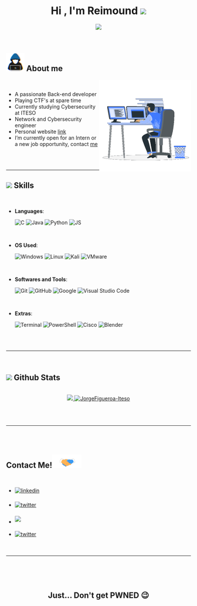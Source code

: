 
<h1 align="center"><b>Hi , I'm Reimound </b><img src="https://media.giphy.com/media/hvRJCLFzcasrR4ia7z/giphy.gif" width="35"></h1>

<p align="center">
  <a href="https://github.com/DenverCoder1/readme-typing-svg"><img src="https://readme-typing-svg.herokuapp.com?font=Time+New+Roman&color=cyan&size=25&center=true&vCenter=true&width=600&height=100&lines=Cyber+Security+Student..&hearts;++;HTB+Active+Member;CTF+Participant;Active+Learner/Researcher;Love+to+learn+new+stuffs..<3"></a>
</p>


<br>



	
## <picture><img src = "https://github.com/0xAbdulKhalid/0xAbdulKhalid/raw/main/assets/mdImages/about_me.gif" width = 50px></picture> **About me**

<picture> <img align="right" src="https://github.com/0xAbdulKhalid/0xAbdulKhalid/raw/main/assets/mdImages/Right_Side.gif" width = 250px></picture>

<br>

- A passionate Back-end developer
- Playing CTF's at spare time
- Currently studying Cybersecurity at ITESO
- Network and Cybersecurity engineer
- Personal website [link](https://memberpress.com/wp-content/uploads/2020/12/coming-soon-page.jpg)
- I’m currently open for an Intern or a new job opportunity, contact [me](https://memberpress.com/wp-content/uploads/2020/12/coming-soon-page.jpg)

<br><br>

-----

## <img src="https://media2.giphy.com/media/QssGEmpkyEOhBCb7e1/giphy.gif?cid=ecf05e47a0n3gi1bfqntqmob8g9aid1oyj2wr3ds3mg700bl&rid=giphy.gif" width ="25"><b> Skills</b>
<br>

<p align="center">

- **Languages**:
    
    ![C](https://img.shields.io/badge/C%20-%232370ED.svg?style=for-the-badge&logo=c&logoColor=white)
    ![Java](https://img.shields.io/badge/Java%20-%23FD3A5C.svg?style=for-the-badge&logo=hotjar&logoColor=white)
    ![Python](https://img.shields.io/badge/Python%20-%2314354C.svg?style=for-the-badge&logo=python&logoColor=white)
    ![JS](https://img.shields.io/badge/JS%20-%23F7DF1E.svg?style=for-the-badge&logo=JavaScript&logoColor=black)

<br>   
    
- **OS Used**:

   ![Windows](https://img.shields.io/badge/Windows%20-%23E34F26.svg?style=for-the-badge&logo=windows&logoColor=white)
   ![Linux](https://img.shields.io/badge/Linux-FCC624?style=for-the-badge&logo=linux&logoColor=black)
   ![Kali](https://img.shields.io/badge/kalilinux%20-%231572B6.svg?style=for-the-badge&logo=kalilinux&logoColor=white)
   ![VMware](https://img.shields.io/badge/VMware%20-%23607078.svg?style=for-the-badge&logo=VMware&logoColor=white)
    
<br>

- **Softwares and Tools**:

    ![Git](https://img.shields.io/badge/git-%23F05033.svg?style=for-the-badge&logo=git&logoColor=white)
    ![GitHub](https://img.shields.io/badge/github-%23121011.svg?style=for-the-badge&logo=github&logoColor=white)
    ![Google](https://img.shields.io/badge/google-%234285F4.svg?style=for-the-badge&logo=google&logoColor=white)
    ![Visual Studio Code](https://img.shields.io/badge/Visual%20Studio%20Code-0078d7.svg?style=for-the-badge&logo=visual-studio-code&logoColor=white)
    

<br>

- **Extras**:

    ![Terminal](https://img.shields.io/badge/Terminal-%234EAA25?style=for-the-badge&logo=gnu-bash&logoColor=white)
    ![PowerShell](https://img.shields.io/badge/PowerShell-%235174B1?style=for-the-badge&logo=powershell&logoColor=white)
    ![Cisco](https://img.shields.io/badge/Cisco-%231BA0D7?style=for-the-badge&logo=cisco&logoColor=white)
    ![Blender](https://img.shields.io/badge/Blender-%23F5792A?style=for-the-badge&logo=blender&logoColor=white)


</p>

<br>
<br>

-----

<br>


## <img src="https://media.giphy.com/media/iY8CRBdQXODJSCERIr/giphy.gif" width="35"><b> Github Stats </b>
<br>

<div align="center">

<a href="https://github.com/JorgeFigueroa-Iteso/">
  <img src="https://github-readme-stats.vercel.app/api?username=JorgeFigueroa-Iteso&include_all_commits=true&count_private=true&show_icons=true&line_height=20&title_color=71747b&icon_color=706E7C&text_color=4E525B&bg_color=0,B8C5CC,C3CFE5" width="450"/>
	
  <img src="https://github-readme-stats.vercel.app/api/top-langs?username=JorgeFigueroa-Iteso&show_icons=true&locale=en&layout=compact&line_height=20&title_color=71747b&icon_color=706E7C&text_color=4E525B&bg_color=0,C3CFE5,B8C5CC" width="375"  alt="JorgeFigueroa-Iteso"/>

</a>
</div>

<br>
<br>
<br>

-----

<br>
<br>

## <b> Contact Me!</b><img src="https://github.com/0xAbdulKhalid/0xAbdulKhalid/raw/main/assets/mdImages/handshake.gif" width ="80">
<br>
<div align='left'>

<ul>

<li>
<a href="https://www.linkedin.com/in/jorge-ramón-figueroa-maya-06bb0a254/" target="_blank">
<img src="https://img.shields.io/badge/linkedin:  Jorge Ramon Figueroa Maya-%2300acee.svg?color=405DE6&style=for-the-badge&logo=linkedin&logoColor=white" alt=linkedin style="margin-bottom: 5px;"/>
</a>
</li>

<br>

<li>
<a href="https://twitter.com/ramonjofit" target="_blank">
<img src="https://img.shields.io/badge/twitter:  ramonjofit-%2300acee.svg?color=1DA1F2&style=for-the-badge&logo=twitter&logoColor=white" alt=twitter style="margin-bottom: 5px;"/>
</a>
</li>

<br>

<li>
<a href="mailto:ramonjofit@gmail.com" target="_blank">
<img src="https://img.shields.io/badge/gmail:  ramonjofi-%23EA4335.svg?style=for-the-badge&logo=gmail&logoColor=white" t=mail style="margin-bottom: 5px;" />
</a>
</li>

<br>

<li>
<a href="https://discordapp.com/users/778382750502748160" target="_blank">
<img src="https://img.shields.io/badge/discord:  Reimound-%233D46A9.svg?color=3D46A9&style=for-the-badge&logo=discord&logoColor=white" alt=twitter style="margin-bottom: 5px;"/>
</a>
</li>
	
</ul>
</div>

<br>

-----

<br>
<br>
<br>

<div align='center'>

## <b>Just... Don't get PWNED 😉</b>

</div>
